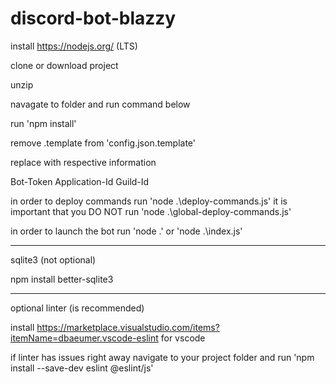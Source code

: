 # discord-bot-blazzy

install https://nodejs.org/ (LTS)

clone or download project

unzip

navagate to folder and run command below

run 'npm install'

remove .template from 'config.json.template'

replace with respective information

Bot-Token
Application-Id
Guild-Id

in order to deploy commands run 'node .\deploy-commands.js' it is important that you DO NOT run 'node .\global-deploy-commands.js'

in order to launch the bot run 'node .' or 'node .\index.js'

--------------------
sqlite3 (not optional)

npm install better-sqlite3

--------------------
optional linter (is recommended)

install https://marketplace.visualstudio.com/items?itemName=dbaeumer.vscode-eslint for vscode

if linter has issues right away navigate to your project folder and run 'npm install --save-dev eslint @eslint/js'